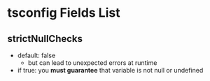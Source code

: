 # tsconfig Fields List

## strictNullChecks

- default: false
  - but can lead to unexpected errors at runtime
- if true: you **must guarantee** that variable is not null or undefined


